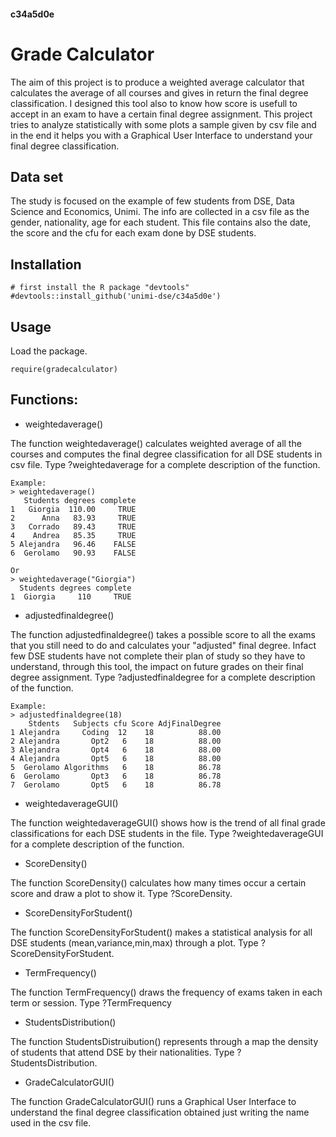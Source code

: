 #### c34a5d0e
# Grade Calculator

The aim of this project is to produce a weighted average calculator that calculates the average of all courses and gives in return the final degree classification. I designed this tool also to know how score is usefull to accept in an exam to have a certain final degree assignment.
This project tries to analyze statistically with some plots a sample given by csv file and in the end it helps you with a Graphical User Interface to understand your final degree classification.

## Data set
The study is focused on the example of few students from DSE, Data Science and Economics, Unimi.
The info are collected in a csv file as the gender, nationality, age for each student. This file contains also the date, the score and the cfu for each exam done by DSE students.

## Installation
```
# first install the R package "devtools" 
#devtools::install_github('unimi-dse/c34a5d0e')
```

## Usage
Load the package.
```
require(gradecalculator)
```

## Functions:
- weightedaverage()

The function weightedaverage() calculates weighted average of all the courses and computes the final degree classification for all DSE students in csv file.
Type ?weightedaverage for a complete description of the function.
```
Example: 
> weightedaverage()
   Students degrees complete
1   Giorgia  110.00     TRUE
2      Anna   83.93     TRUE
3   Corrado   89.43     TRUE
4    Andrea   85.35     TRUE
5 Alejandra   96.46    FALSE
6  Gerolamo   90.93    FALSE

Or
> weightedaverage("Giorgia")
  Students degrees complete
1  Giorgia     110     TRUE
```
- adjustedfinaldegree()

The function adjustedfinaldegree() takes a possible score to all the exams that you still need to do and calculates your "adjusted" final degree. Infact few DSE students have not complete their plan of study so they have to understand, through this tool, the impact on future grades on their final degree assignment.
Type ?adjustedfinaldegree for a complete description of the function.

```
Example: 
> adjustedfinaldegree(18)
    Stdents   Subjects cfu Score AdjFinalDegree
1 Alejandra     Coding  12    18          88.00
2 Alejandra       Opt2   6    18          88.00
3 Alejandra       Opt4   6    18          88.00
4 Alejandra       Opt5   6    18          88.00
5  Gerolamo Algorithms   6    18          86.78
6  Gerolamo       Opt3   6    18          86.78
7  Gerolamo       Opt5   6    18          86.78
```

- weightedaverageGUI()

The function weightedaverageGUI() shows how is the trend of all final grade classifications for each DSE students in the file.
Type ?weightedaverageGUI for a complete description of the function.

- ScoreDensity()

The function ScoreDensity() calculates how many times occur a certain score and draw a plot to show it. Type ?ScoreDensity. 

- ScoreDensityForStudent()

The function ScoreDensityForStudent() makes a statistical analysis for all DSE students (mean,variance,min,max) through a plot. Type ?ScoreDensityForStudent. 

- TermFrequency()

The function TermFrequency() draws the frequency of exams taken in each term or session. Type ?TermFrequency

- StudentsDistribution()

The function StudentsDistruibution() represents through a map the density of students that attend DSE by their nationalities. Type ?StudentsDistribution.

- GradeCalculatorGUI()

The function GradeCalculatorGUI() runs a Graphical User Interface to understand the final degree classification obtained just writing the name used in the csv file.
